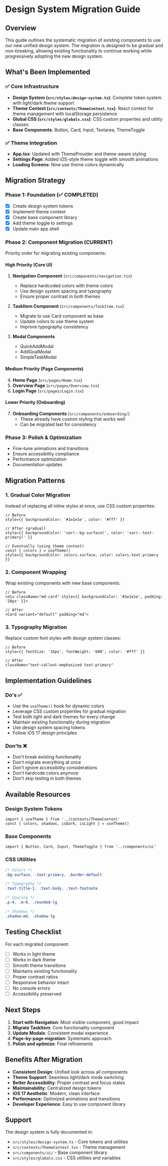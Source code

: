 # Design System Migration Guide

## Overview
This guide outlines the systematic migration of existing components to use our new unified design system. The migration is designed to be gradual and non-breaking, allowing existing functionality to continue working while progressively adopting the new design system.

## What's Been Implemented

### ✅ Core Infrastructure
- **Design System (`src/styles/design-system.ts`)**: Complete token system with light/dark theme support
- **Theme Context (`src/contexts/ThemeContext.tsx`)**: React context for theme management with localStorage persistence
- **Global CSS (`src/styles/globals.css`)**: CSS custom properties and utility classes
- **Base Components**: Button, Card, Input, Textarea, ThemeToggle

### ✅ Theme Integration
- **App.tsx**: Updated with ThemeProvider and theme-aware styling
- **Settings Page**: Added iOS-style theme toggle with smooth animations
- **Loading Screens**: Now use theme colors dynamically

## Migration Strategy

### Phase 1: Foundation (✅ COMPLETED)
- [x] Create design system tokens
- [x] Implement theme context
- [x] Create base component library
- [x] Add theme toggle to settings
- [x] Update main app shell

### Phase 2: Component Migration (CURRENT)
Priority order for migrating existing components:

#### High Priority (Core UI)
1. **Navigation Component** (`src/components/navigation.tsx`)
   - Replace hardcoded colors with theme colors
   - Use design system spacing and typography
   - Ensure proper contrast in both themes

2. **TaskItem Component** (`src/components/TaskItem.tsx`)
   - Migrate to use Card component as base
   - Update colors to use theme system
   - Improve typography consistency

3. **Modal Components**
   - QuickAddModal
   - AddGoalModal
   - SimpleTaskModal

#### Medium Priority (Page Components)
4. **Home Page** (`src/pages/Home.tsx`)
5. **Overview Page** (`src/pages/Overview.tsx`)
6. **Login Page** (`src/pages/Login.tsx`)

#### Lower Priority (Onboarding)
7. **Onboarding Components** (`src/components/onboarding/`)
   - These already have custom styling that works well
   - Can be migrated last for consistency

### Phase 3: Polish & Optimization
- Fine-tune animations and transitions
- Ensure accessibility compliance
- Performance optimization
- Documentation updates

## Migration Patterns

### 1. Gradual Color Migration
Instead of replacing all inline styles at once, use CSS custom properties:

```tsx
// Before
style={{ backgroundColor: '#1e1e1e', color: '#fff' }}

// After (gradual)
style={{ backgroundColor: 'var(--bg-surface)', color: 'var(--text-primary)' }}

// Eventually (using theme context)
const { colors } = useTheme()
style={{ backgroundColor: colors.surface, color: colors.text.primary }}
```

### 2. Component Wrapping
Wrap existing components with new base components:

```tsx
// Before
<div className="md-card" style={{ backgroundColor: '#1e1e1e', padding: '20px' }}>

// After
<Card variant="default" padding="md">
```

### 3. Typography Migration
Replace custom font styles with design system classes:

```tsx
// Before
style={{ fontSize: '16px', fontWeight: '600', color: '#fff' }}

// After
className="text-callout-emphasized text-primary"
```

## Implementation Guidelines

### Do's ✅
- Use the `useTheme()` hook for dynamic colors
- Leverage CSS custom properties for gradual migration
- Test both light and dark themes for every change
- Maintain existing functionality during migration
- Use design system spacing tokens
- Follow iOS 17 design principles

### Don'ts ❌
- Don't break existing functionality
- Don't migrate everything at once
- Don't ignore accessibility considerations
- Don't hardcode colors anymore
- Don't skip testing in both themes

## Available Resources

### Design System Tokens
```tsx
import { useTheme } from '../contexts/ThemeContext'
const { colors, shadows, isDark, isLight } = useTheme()
```

### Base Components
```tsx
import { Button, Card, Input, ThemeToggle } from '../components/ui'
```

### CSS Utilities
```css
/* Colors */
.bg-surface, .text-primary, .border-default

/* Typography */
.text-title-1, .text-body, .text-footnote

/* Spacing */
.p-4, .m-6, .rounded-lg

/* Shadows */
.shadow-md, .shadow-lg
```

## Testing Checklist

For each migrated component:
- [ ] Works in light theme
- [ ] Works in dark theme
- [ ] Smooth theme transitions
- [ ] Maintains existing functionality
- [ ] Proper contrast ratios
- [ ] Responsive behavior intact
- [ ] No console errors
- [ ] Accessibility preserved

## Next Steps

1. **Start with Navigation**: Most visible component, good impact
2. **Migrate TaskItem**: Core functionality component
3. **Update Modals**: Consistent modal experience
4. **Page-by-page migration**: Systematic approach
5. **Polish and optimize**: Final refinements

## Benefits After Migration

- **Consistent Design**: Unified look across all components
- **Theme Support**: Seamless light/dark mode switching
- **Better Accessibility**: Proper contrast and focus states
- **Maintainability**: Centralized design tokens
- **iOS 17 Aesthetic**: Modern, clean interface
- **Performance**: Optimized animations and transitions
- **Developer Experience**: Easy to use component library

## Support

The design system is fully documented in:
- `src/styles/design-system.ts` - Core tokens and utilities
- `src/contexts/ThemeContext.tsx` - Theme management
- `src/components/ui/` - Base component library
- `src/styles/globals.css` - CSS utilities and variables
